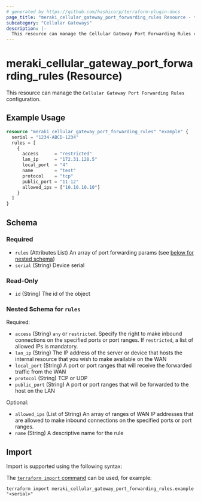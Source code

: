 ```yaml
---
# generated by https://github.com/hashicorp/terraform-plugin-docs
page_title: "meraki_cellular_gateway_port_forwarding_rules Resource - terraform-provider-meraki"
subcategory: "Cellular Gateways"
description: |-
  This resource can manage the Cellular Gateway Port Forwarding Rules configuration.
---
```


# meraki_cellular_gateway_port_forwarding_rules (Resource)

This resource can manage the `Cellular Gateway Port Forwarding Rules` configuration.

## Example Usage

```terraform
resource "meraki_cellular_gateway_port_forwarding_rules" "example" {
  serial = "1234-ABCD-1234"
  rules = [
    {
      access      = "restricted"
      lan_ip      = "172.31.128.5"
      local_port  = "4"
      name        = "test"
      protocol    = "tcp"
      public_port = "11-12"
      allowed_ips = ["10.10.10.10"]
    }
  ]
}
```

<!-- schema generated by tfplugindocs -->
## Schema

### Required

- `rules` (Attributes List) An array of port forwarding params (see [below for nested schema](#nestedatt--rules))
- `serial` (String) Device serial

### Read-Only

- `id` (String) The id of the object

<a id="nestedatt--rules"></a>
### Nested Schema for `rules`

Required:

- `access` (String) `any` or `restricted`. Specify the right to make inbound connections on the specified ports or port ranges. If `restricted`, a list of allowed IPs is mandatory.
- `lan_ip` (String) The IP address of the server or device that hosts the internal resource that you wish to make available on the WAN
- `local_port` (String) A port or port ranges that will receive the forwarded traffic from the WAN
- `protocol` (String) TCP or UDP
- `public_port` (String) A port or port ranges that will be forwarded to the host on the LAN

Optional:

- `allowed_ips` (List of String) An array of ranges of WAN IP addresses that are allowed to make inbound connections on the specified ports or port ranges.
- `name` (String) A descriptive name for the rule

## Import

Import is supported using the following syntax:

The [`terraform import` command](https://developer.hashicorp.com/terraform/cli/commands/import) can be used, for example:

```shell
terraform import meraki_cellular_gateway_port_forwarding_rules.example "<serial>"
```
